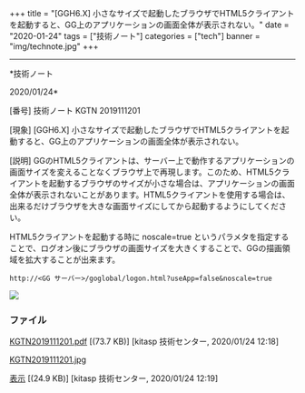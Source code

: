 ﻿+++
title = "[GGH6.X] 小さなサイズで起動したブラウザでHTML5クライアントを起動すると、GG上のアプリケーションの画面全体が表示されない。"
date = "2020-01-24"
tags = ["技術ノート"]
categories = ["tech"]
banner = "img/technote.jpg"
+++

-----------------------------------------------------------------------------------------------------------------------------

*技術ノート

2020/01/24*


[番号]
技術ノート KGTN 2019111201

[現象]
[GGH6.X]
小さなサイズで起動したブラウザでHTML5クライアントを起動すると、GG上のアプリケーションの画面全体が表示されない。

[説明]
GGのHTML5クライアントは、サーバー上で動作するアプリケーションの画面サイズを変えることなくブラウザ上で再現します。このため、HTML5クライアントを起動するブラウザのサイズが小さな場合は、アプリケーションの画面全体が表示されないことがあります。HTML5クライアントを使用する場合は、出来るだけブラウザを大きな画面サイズにしてから起動するようにしてください。

HTML5クライアントを起動する時に noscale=true
というパラメタを指定することで、ログオン後にブラウザの画面サイズを大きくすることで、GGの描画領域を拡大することが出来ます。

    http://<GG サーバー>/goglobal/logon.html?useApp=false&noscale=true

![](http://techreport.kitasp.net/attachments/download/4421/KGTN2019111201.jpg)


### ファイル

 
 


[KGTN2019111201.pdf](http://techreport.kitasp.net/attachments/download/4420/KGTN2019111201.pdf)
 [(73.7 KB)] [kitasp 技術センター, 2020/01/24
12:18]

[KGTN2019111201.jpg](http://techreport.kitasp.net/attachments/download/4421/KGTN2019111201.jpg)

[表示](http://techreport.kitasp.net/attachments/4421/KGTN2019111201.jpg "表示")
 [(24.9 KB)] [kitasp 技術センター, 2020/01/24
12:19]


 


 

